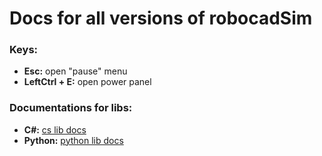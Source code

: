 # Docs for all versions of robocadSim  
<h3> <strong>Keys:</strong> </h3>  
<ul>
  <li> <strong>Esc:</strong> open "pause" menu </li>  
  <li> <strong>LeftCtrl + E:</strong> open power panel </li>  
</ul>

<h3> <strong>Documentations for libs:</strong></h3>

  + **C#:** [cs lib docs](https://github.com/CrackAndDie/robocadSim/tree/master/cs)  
  + **Python:** [python lib docs](https://github.com/CrackAndDie/robocadSim/tree/master/py)
